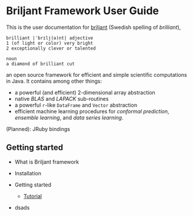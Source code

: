 # Briljant Framework User Guide

This is the user documentation for
[briljant](http://www.briljantframework.org) (Swedish spelling of *brilliant*),

```
brilliant |ˈbrɪlj(ə)nt| adjective
1 (of light or color) very bright
2 exceptionally clever or talented

noun
a diamond of brilliant cut
```
an open source
framework for efficient and simple scientific computations in Java. It contains among other things:

* a powerful (and efficient) 2-dimensional array abstraction
* native *BLAS* and *LAPACK* sub-routines
* a powerful `r`-like `DataFrame` and `Vector` abstraction
* efficient machine learning procedures for _conformal prediction_,
_ensemble learning_, and _data series learning_.

(Planned): JRuby bindings

## Getting started

* What is Briljant framework
* Installation
* Getting started
    * [Tutorial](tutorial.md)

* dsads


